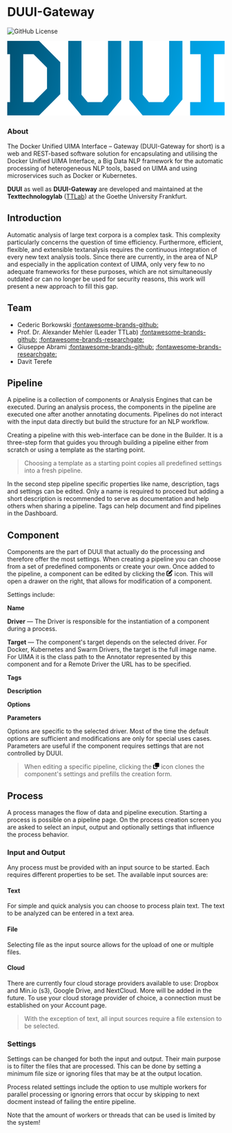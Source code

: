 # DUUI-Gateway

![GitHub License](https://img.shields.io/github/license/Texttechnologylab/DUUI-Gateway)

![DUUIGatewayImage](images/DUUI.svg)

### About
The Docker Unified UIMA Interface – Gateway (DUUI-Gateway for short) is a web and REST-based software solution for encapsulating and utilising the Docker Unified UIMA Interface, a Big Data NLP framework for the automatic processing of heterogeneous NLP tools, based on UIMA and using microservices such as Docker or Kubernetes.

**DUUI** as well as **DUUI-Gateway** are developed and maintained at the **Texttechnologylab** ([TTLab](https://www.texttechnologylab.org/)) at the Goethe University Frankfurt.


## Introduction

Automatic analysis of large text corpora is a complex task. This complexity particularly concerns the question of time efficiency. Furthermore, efficient, flexible, and extensible textanalysis requires the continuous integration of every new text analysis tools. Since there are currently, in the area of NLP and especially in the application context of UIMA, only very few to no adequate frameworks for these purposes, which are not simultaneously outdated or can no longer be used for security reasons, this work will present a new approach to fill this gap.

## Team

- Cederic Borkowski [:fontawesome-brands-github:](https://github.com/CedricBorko)
- Prof. Dr. Alexander Mehler (Leader TTLab) [:fontawesome-brands-github:](https://github.com/amehler) [:fontawesome-brands-researchgate:](https://www.researchgate.net/profile/Alexander-Mehler-2)
- Giuseppe Abrami [:fontawesome-brands-github:](https://github.com/abrami) [:fontawesome-brands-researchgate:](https://www.researchgate.net/profile/Giuseppe-Abrami)
- Davit Terefe


## Pipeline

A pipeline is a collection of components or Analysis Engines that can be executed. During an analysis process, the components in the pipeline are executed one after
another annotating documents. Pipelines do not interact with the input data directly but build the structure for an NLP workflow.

Creating a pipeline with this web-interface can be done in the Builder. It is a three-step form that guides you through building a pipeline either from scratch or 
using a template as the starting point.

>Choosing a template as a starting point copies all predefined settings into a fresh
pipeline.

In the second step pipeline specific properties like name, description, tags and settings can be edited. 
Only a name is required to proceed but adding a short description is recommended to serve as documentation 
and help others when sharing a pipeline. Tags can help document and find pipelines
in the Dashboard.

## Component

Components are the part of DUUI that actually do the processing and therefore offer
the most settings. When creating a pipeline you can choose from a set of predefined
components or create your own. Once added to the pipeline, a component can be edited
by clicking the <img src="./images/fa-edit.svg" width="14"> icon. This will open a drawer on
the right, that allows for modification of a component.

Settings include:

**Name**

**Driver** &mdash; The Driver is responsible for the instantiation
  of a component during a process.

**Target** &mdash; The component's target depends on the selected
driver. For Docker, Kubernetes and Swarm Drivers, the target is the full image name.
For UIMA it is the class path to the Annotator represented by this component and for
a Remote Driver the URL has to be specified.

**Tags**  

**Description**  

**Options**  

**Parameters**

Options are specific to the selected driver. Most of the time the default options
are sufficient and modifications are only for special uses cases. Parameters are
useful if the component requires settings that are not controlled by DUUI.

>When editing a specific pipeline, clicking the <img src="./images/fa-clone.svg" width="14"> icon
clones the component's settings and prefills the creation form.

## Process 

A process manages the flow of data and pipeline execution. Starting a process is
possible on a pipeline page. On the process creation screen you are asked to select
an input, output and optionally settings that influence the process behavior.

### Input and Output 

Any process must be provided with an input source to be started. Each requires
different properties to be set. The available input sources are:

#### Text

For simple and quick analysis you can choose to process plain text. The text
to be analyzed can be entered in a text area.

#### File 

Selecting file as the input source allows for the upload of one or multiple
files.

#### Cloud 

There are currently four cloud storage providers available to use: Dropbox and
Min.io (s3), Google Drive, and NextCloud. More will be added in the future. To use your cloud storage
provider of choice, a connection must be established on your Account page.

>With the exception of text, all input sources require a file extension to be
selected.

### Settings 

Settings can be changed for both the input and output. Their main purpose is to
filter the files that are processed. This can be done by setting a minimum file
size or ignoring files that may be at the output location.

Process related settings include the option to use multiple workers for parallel
processing or ignoring errors that occur by skipping to next docment instead of
failing the entire pipeline.

Note that the amount of workers or threads that can be used is limited by the
system!

